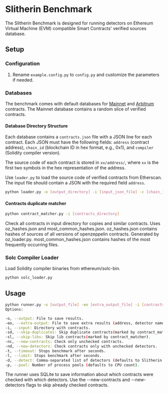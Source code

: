 # Slitherin Benchmark

The Slitherin Benchmark is designed for running detectors on Ethereum Virtual Machine (EVM) compatible Smart Contracts' verified sources database.

## Setup

### Configuration

1. Rename `example.config.py` to `config.py` and customize the parameters if needed.

### Databases

The benchmark comes with default databases for [Mainnet](https://github.com/pessimistic-io/slitherin-benchmark/tree/main/contracts/mainnet) and [Arbitrum](https://github.com/pessimistic-io/slitherin-benchmark/tree/main/contracts/arbitrum) contracts. The Mainnet database contains a random slice of verified contracts.

#### Database Directory Structure

Each database contains a `contracts.json` file with a JSON line for each contract. Each JSON must have the following fields: `address` (contract address), `chain_id` (blockchain ID in hex format, e.g., 0x1), and `compiler` (Solidity compiler version).

The source code of each contract is stored in `xx/address/`, where `xx` is the first two symbols in the hex representation of the address.

Use `loader.py` to load the source code of verified contracts from Etherscan. The input file should contain a JSON with the required field `address`.

```bash
python loader.py -o [output_directory] -i [input_json_file] -c [chain_id]
```

#### Contracts duplicate matcher
```bash
python contract_matcher.py -i [contracts_directory]
```
Check all contracts in input directory for copies and similar contracts.
Uses oz_hashes.json and most_common_hashes.json.
oz_hashes.json contains hashes of sources of all versions of openzeppelin contracts. Generated by oz_loader.py.
most_common_hashes.json contains hashes of the most frequently occurring files.
### Solc Compiler Loader
Load Solidity compiler binaries from ethereum/solc-bin.

```bash
python solc_loader.py
```
## Usage
```bash
python runner.py -o [output_file] -eo [extra_output_file] -i [contracts_directory] [other_options]
Options:

-o, --output: File to save results.
-eo, --extra-output: File to save extra results (address, detector name, lines).
-i, --input: Directory with contracts.
-sd, --skip-duplicates: Skip duplicate contracts(marked by contract_matcher).
-sl, --skip-libs: Skip lib contracts(marked by contract_matcher).
-nc, --new-contracts: Check only unchecked contracts.
-nd, --new-detectors: Check contracts only with unchecked detectors.
-t, --timeout: Stops benchmark after seconds.
-l, --limit: Stops benchmark after seconds.
-d, --detect: Comma-separated list of detectors (defaults to Slitherin detectors).
-p, --pool: Number of process pools (defaults to CPU count).
```

The runner uses SQLite to save information about which contracts were checked with which detectors. Use the --new-contracts and --new-detectors flags to skip already checked contracts.
